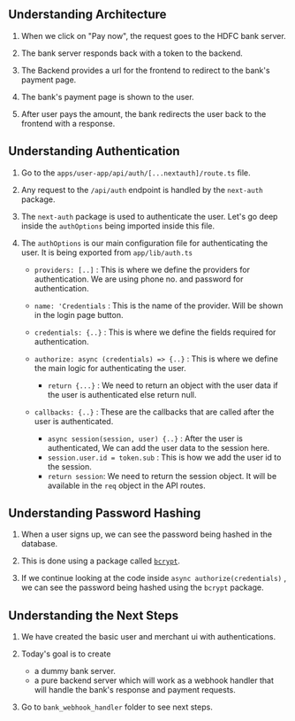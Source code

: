 ## Understanding Architecture

1. When we click on "Pay now", the request goes to the HDFC bank server.

2. The bank server responds back with a token to the backend.

3. The Backend provides a url for the frontend to redirect to the bank's payment page.

4. The bank's payment page is shown to the user.

5. After user pays the amount, the bank redirects the user back to the frontend with a response.

## Understanding Authentication

1. Go to the `apps/user-app/api/auth/[...nextauth]/route.ts` file.

2. Any request to the `/api/auth` endpoint is handled by the `next-auth` package.

3. The `next-auth` package is used to authenticate the user. Let's go deep inside the `authOptions` being imported inside this file.

4. The `authOptions` is our main configuration file for authenticating the user. It is being exported from `app/lib/auth.ts`

   - `providers: [..]` : This is where we define the providers for authentication. We are using phone no. and password for authentication.

   - `name: 'Credentials` : This is the name of the provider. Will be shown in the login page button.

   - `credentials: {..}` : This is where we define the fields required for authentication.

   - `authorize: async (credentials) => {..}` : This is where we define the main logic for authenticating the user.

     - `return {...}` : We need to return an object with the user data if the user is authenticated else return null.

   - `callbacks: {..}` : These are the callbacks that are called after the user is authenticated.
     - `async session(session, user) {..}` : After the user is authenticated, We can add the user data to the session here.
     - `session.user.id = token.sub` : This is how we add the user id to the session.
     - `return session`: We need to return the session object. It will be available in the `req` object in the API routes.

## Understanding Password Hashing

1. When a user signs up, we can see the password being hashed in the database.

2. This is done using a package called [`bcrypt`](https://www.npmjs.com/package/bcrypt).

3. If we continue looking at the code inside `async authorize(credentials)` , we can see the password being hashed using the `bcrypt` package.

## Understanding the Next Steps

1. We have created the basic user and merchant ui with authentications.

2. Today's goal is to create

   - a dummy bank server.
   - a pure backend server which will work as a webhook handler that will handle the bank's response and payment requests.

3. Go to `bank_webhook_handler` folder to see next steps.
